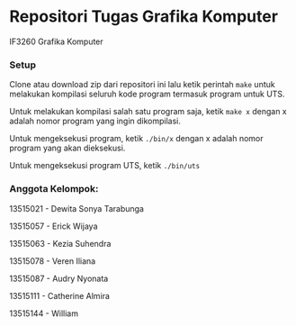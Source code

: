 # Repositori Tugas Grafika Komputer

IF3260 Grafika Komputer

### Setup

Clone atau download zip dari repositori ini lalu ketik perintah ```make``` untuk melakukan kompilasi seluruh kode program termasuk program untuk UTS. 

Untuk melakukan kompilasi salah satu program saja, ketik ```make x``` dengan x adalah nomor program yang ingin dikompilasi. 

Untuk mengeksekusi program, ketik ```./bin/x``` dengan x adalah nomor program yang akan dieksekusi.

Untuk mengeksekusi program UTS, ketik ```./bin/uts```

### Anggota Kelompok:

13515021 - Dewita Sonya Tarabunga

13515057 - Erick Wijaya

13515063 - Kezia Suhendra

13515078 - Veren Iliana

13515087 - Audry Nyonata

13515111 - Catherine Almira

13515144 - William

